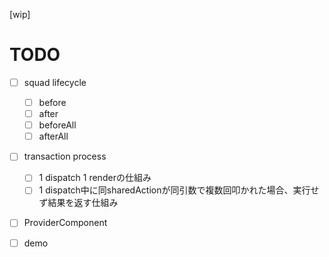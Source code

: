 [wip]

# TODO

- [ ] squad lifecycle
  - [ ] before
  - [ ] after
  - [ ] beforeAll
  - [ ] afterAll
- [ ] transaction process
    - [ ] 1 dispatch 1 renderの仕組み
    - [ ] 1 dispatch中に同sharedActionが同引数で複数回叩かれた場合、実行せず結果を返す仕組み
- [ ] ProviderComponent
- [ ] demo


